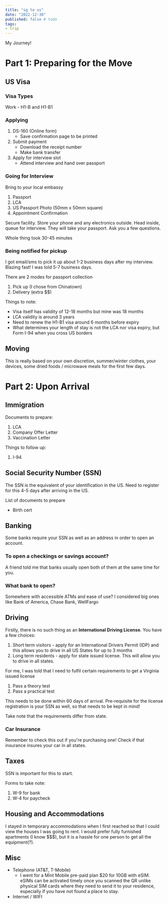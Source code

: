 ```yaml
---
title: "sg to us"
date: "2022-12-30"
published: false # todo
tags:
- trip
---
```


My Journey!
<!-- excerpt -->

# Part 1: Preparing for the Move

## US Visa
### Visa Types
Work - H1-B and H1-B1

### Applying
1. DS-160 (Online form) 
    - Save confirmation page to be printed
2. Submit payment
    - Download the receipt number
    - Make bank transfer
3. Apply for interview slot
    - Attend interview and hand over passport

### Going for Interview
Bring to your local embassy
1. Passport
2. LCA 
3. US Passport Photo (50mm x 50mm square)
4. Appointment Confirmation

Secure facility. Store your phone and any electronics outside.
Head inside, queue for interview. They will take your passport.
Ask you a few questions.

Whole thing took 30-45 minutes

### Being notified for pickup
I got email/sms to pick it up about 1-2 business days after my interview. Blazing fast! 
I was told 5-7 business days.

There are 2 modes for passport collection
1) Pick up (I chose from Chinatown)
2) Delivery (extra $$)

Things to note:
- Visa itself has validity of 12-18 months but mine was 18 months 
- LCA validity is around 3 years
- Need to renew the H1-B1 visa around 6 months before expiry
- What determines your length of stay is not the LCA nor visa expiry, but Form I-94 when you cross US borders

## Moving
This is really based on your own discretion, summer/winter clothes, your devices, some dried foods / microwave meals for the first few days.

# Part 2: Upon Arrival 

## Immigration
Documents to prepare:
1. LCA
2. Company Offer Letter
3. Vaccination Letter

Things to follow up:
1. I-94

## Social Security Number (SSN)
The SSN is the equivalent of your identification in the US. Need to register for this 4-5 days after arriving in the US.

List of documents to prepare
- Birth cert 

## Banking
Some banks require your SSN as well as an address in order to open an account.

### To open a checkings or savings account? 
A friend told me that banks usually open both of them at the same time for you.

### What bank to open? 
Somewhere with accessible ATMs and ease of use? I considered big ones like Bank of America, Chase Bank, WellFargo

## Driving
Firstly, there is no such thing as an __International Driving License__. You have a few choices:
1. Short term visitors - apply for an International Drivers Permit (IDP) and this allows you to drive in all US States for up to 3 months
2. Long term residents - apply for state issued license. This will allow you to drive in all states.

For me, I was told that I need to fulfil certain requirements to get a Virginia issued license
1. Pass a theory test
2. Pass a practical test

This needs to be done within 60 days of arrival. Pre-requisite for the license registration is your SSN as well, so that needs to be kept in mind!

Take note that the requirements differ from state.

### Car Insurance
Remember to check this out if you're purchasing one! Check if that insurance insures your car in all states.

## Taxes
SSN is important for this to start.

Forms to take note:
1. W-9 for bank
2. W-4 for paycheck

## Housing and Accommodations
I stayed in temporary accommodations when I first reached so that I could view the houses I was going to rent.
I would prefer fully furnished apartments (I know $$$), but it is a hassle for one person to get all the equipment(?).

## Misc
- Telephone (AT&T, T-Mobile)
    - I went for a Mint Mobile pre-paid plan $20 for 10GB with eSIM. eSIMs can be activated timely once you scanned the QR unlike physical SIM cards where they need to send it to your residence, especially if you have not found a place to stay.
- Internet / WIFI
